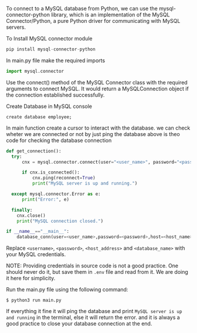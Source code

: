 
To connect to a MySQL database from Python, we can use the mysql-connector-python library, which is an implementation of the MySQL Connector/Python, a pure Python driver for communicating with MySQL servers.

To Install MySQL connector module
```python 
pip install mysql-connector-python
```

In main.py file make the required imports 
```python
import mysql.connector
```
Use the connect() method of the MySQL Connector class with the required arguments to connect MySQL. It would return a MySQLConnection object if the connection established successfully.

Create Database in MySQL console
```shell
create database employee;
```

In main function create a cursor to interact with the database. we can check wheter we are connected or not by just ping the database above is theo code for checking the database connection
```python
def get_connection():
  try:
      cnx = mysql.connector.connect(user="<user_name>", password="<password>", host="<host_address>", database="<database_name>")

      if cnx.is_connected():
          cnx.ping(reconnect=True)
          print("MySQL server is up and running.")

  except mysql.connector.Error as e:
      print("Error:", e)

  finally:
    cnx.close()
    print("MySQL connection closed.")

if __name__=="__main__":
    database_conn(user=<user_name>,password=<password>,host=<host_name>,database=<database_name>)
```

Replace `<username>`, `<password>`, `<host_address>` and  `<database_name>` with your MySQL credentials.

NOTE: Providing credentials in source code is not a good practice. One should never do it, but save them in `.env` file and read from it. We are doing it here for simplicity.

Run the main.py file using the following command:

```shell
$ python3 run main.py
```

If everything it fine it will ping the database and print `MySQL server is up and running` in the terminal, else it will return the error. and it is always a good practice to close your database connection at the end.




